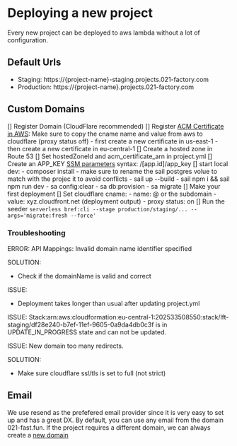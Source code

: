 
# Deploying a new project
Every new project can be deployed to aws lambda without a lot of configuration.

## Default Urls
- Staging: https://{project-name}-staging.projects.021-factory.com
- Production: https://{project-name}.projects.021-factory.com
## Custom Domains
[] Register Domain (CloudFlare recommended)
[] Register [ACM Certificate in AWS](https://eu-central-1.console.aws.amazon.com/acm/home?region=us-east-1#/certificates/list): Make sure to copy the cname name and value from aws to cloudflare (proxy status off)
    - first create a new certificate in us-east-1
    - then create a new certificate in eu-central-1
[] Create a hosted zone in Route 53
[] Set hostedZoneId and acm_certificate_arn in project.yml
[] Create an APP_KEY [SSM parameters]() syntax: /[app.id]/app_key
[] start local dev:
    - composer install
    - make sure to rename the sail postgres volue to match with the projec it to avoid conflicts
    - sail up --build
    - sail npm i && sail npm run dev
    - sa config:clear
    - sa db:provision
    - sa migrate
[] Make your first deployment
[] Set cloudflare cname:
    - name: @ or the subdomain
    - value: xyz.cloudfront.net (deployment output)
    - proxy status: on 
[] Run the seeder `serverless bref:cli --stage production/staging/... --args='migrate:fresh --force'`


### Troubleshooting
ERROR:
API Mappings:
Invalid domain name identifier specified

SOLUTION:
- Check if the domainName is valid and correct

ISSUE:
- Deployment takes longer than usual after updating project.yml

ISSUE:
Stack:arn:aws:cloudformation:eu-central-1:202533508550:stack/lft-staging/df28e240-b7ef-11ef-9605-0a9da4db0c3f is in UPDATE_IN_PROGRESS state and can not be updated.

ISSUE:
New domain too many redirects.

SOLUTION:
- Make sure cloudflare ssl/tls is set to full (not strict)


## Email
We use resend as the prefefered email provider since it is very easy to set up and has a great DX.
By default, you can use any email from the domain 021-fast.fun. 
If the project requires a different domain, we can always create a [new domain](https://resend.com/domains)


